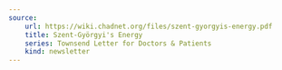 ```yaml
---
source:
    url: https://wiki.chadnet.org/files/szent-gyorgyis-energy.pdf
    title: Szent-Györgyi's Energy
    series: Townsend Letter for Doctors & Patients
    kind: newsletter
---
```


